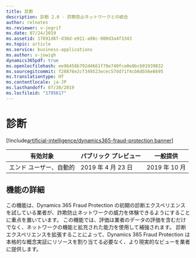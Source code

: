 ```yaml
---
title: 診断
description: 診断 2.0 - 詐欺防止ネットワークとの統合
author: relnotes
ms.reviewer: v-jegrif
ms.date: 07/24/2019
ms.assetid: 17691d6f-d36d-e911-a98c-000d3a4f3343
ms.topic: article
ms.service: business-applications
ms.author: v-jowigh
dynamics365pdf: true
ms.openlocfilehash: ee96458b792d4661f70e740fce0e8bc601939832
ms.sourcegitcommit: f28876e2cf349523ecec57dd71f4cb6db56e6695
ms.translationtype: HT
ms.contentlocale: ja-JP
ms.lasthandoff: 07/30/2019
ms.locfileid: "1795617"
---
```

# <a name="diagnose"></a>診断
[!include[artificial-intelligence/dynamics365-fraud-protection banner](../includes/artificial-intelligence/dynamics365-fraud-protection.md)]

| 有効対象    |  パブリック プレビュー | 一般提供 | 
| ---------- | ---------- |---------- |
|エンド ユーザー、自動的|2019 年 4 月 23 日| 2019 年 10 月|






## <a name="feature-details"></a>機能の詳細
<!--feature detail start -->
この機能は、Dynamics 365 Fraud Protection の初期の診断エクスペリエンスを試している業者が、詐欺防止ネットワークの威力を体験できるようにすることに重点を置いています。 この機能では、評価は業者のデータの評価を含むだけでなく、ネットワークの機能と拡充された能力を使用して補強されます。 診断エクスペリエンスを拡張することによって、Dynamics 365 Fraud Protection は本格的な概念実証にリソースを割り当てる必要なく、より現実的なビューを業者に提供します。
<!--feature detail end -->











